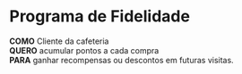 # Programa de Fidelidade

**COMO** Cliente da cafeteria  
**QUERO** acumular pontos a cada compra  
**PARA** ganhar recompensas ou descontos em futuras visitas.